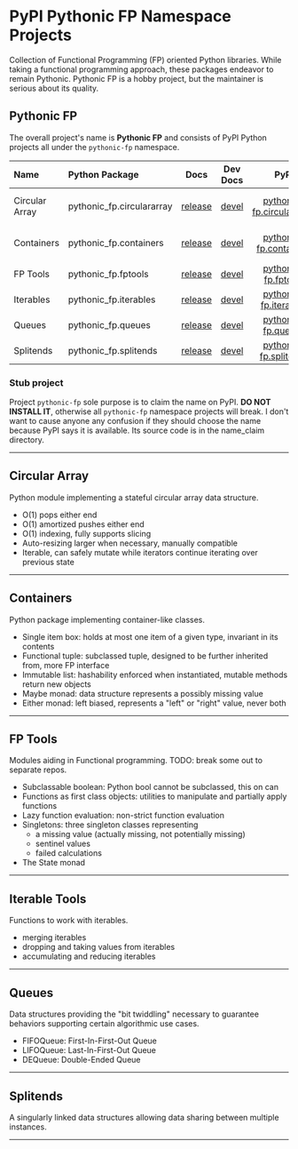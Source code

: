 # PyPI Pythonic FP Namespace Projects

Collection of Functional Programming (FP) oriented Python libraries.
While taking a functional programming approach, these packages endeavor
to remain Pythonic. Pythonic FP is a hobby project, but the maintainer
is serious about its quality.

## Pythonic FP

The overall project's name is **Pythonic FP** and consists of PyPI Python projects all under the
`pythonic-fp` namespace.

| Name | Python Package | Docs | Dev Docs | PyPI | GitHub |
|:---- |:-------------- |:----:|:--------:|:----:|:------:|
| Circular Array | pythonic_fp.circulararray | [release][101] | [devel][201] | [pythonic-fp.circulararray][301] | [pythonic-fp-circulararray][401] |
| Containers | pythonic_fp.containers | [release][102] | [devel][202] | [pythonic-fp.containers][302] | [pythonic-fp-containers][402] |
| FP Tools | pythonic_fp.fptools | [release][103] | [devel][203] | [pythonic-fp.fptools][303] | [pythonic-fp-fptools][403] |
| Iterables | pythonic_fp.iterables | [release][104] | [devel][203] | [pythonic-fp.iterables][304] | [pythonic-fp-iterables][404] |
| Queues | pythonic_fp.queues | [release][105] | [devel][205] | [pythonic-fp.queues][305] | [pythonic-fp-queues][405] |
| Splitends | pythonic_fp.splitends | [release][106] | [devel][206] | [pythonic-fp.splitends][306] | [pythonic-fp-splitends][406] |


### Stub project

Project `pythonic-fp` sole purpose is to claim the name on PyPI. **DO NOT INSTALL IT**, otherwise
all `pythonic-fp` namespace projects will break. I don't want to cause anyone any confusion if
they should choose the name because PyPI says it is available. Its source code is in the name_claim
directory.

______________________________________________________________________

## Circular Array

Python module implementing a stateful circular array data structure.

- O(1) pops either end
- O(1) amortized pushes either end
- O(1) indexing, fully supports slicing
- Auto-resizing larger when necessary, manually compatible
- Iterable, can safely mutate while iterators continue iterating over previous state

______________________________________________________________________

## Containers

Python package implementing container-like classes.

- Single item box: holds at most one item of a given type, invariant in its contents
- Functional tuple: subclassed tuple, designed to be further inherited from, more FP interface
- Immutable list: hashability enforced when instantiated, mutable methods return new objects
- Maybe monad: data structure represents a possibly missing value
- Either monad: left biased, represents a "left" or "right" value, never both

______________________________________________________________________

## FP Tools

Modules aiding in Functional programming. TODO: break some out to separate repos.

- Subclassable boolean: Python bool cannot be subclassed, this on can
- Functions as first class objects: utilities to manipulate and partially apply functions
- Lazy function evaluation: non-strict function evaluation
- Singletons: three singleton classes representing
  - a missing value (actually missing, not potentially missing)
  - sentinel values
  - failed calculations
- The State monad

______________________________________________________________________

## Iterable Tools

Functions to work with iterables.

- merging iterables
- dropping and taking values from iterables
- accumulating and reducing iterables

______________________________________________________________________

## Queues

Data structures providing the "bit twiddling" necessary to guarantee behaviors supporting certain
algorithmic use cases.

- FIFOQueue: First-In-First-Out Queue
- LIFOQueue: Last-In-First-Out Queue
- DEQueue: Double-Ended Queue

______________________________________________________________________

## Splitends

A singularly linked data structures allowing data sharing between multiple instances.

______________________________________________________________________

[101]: https://grscheller.github.io/pythonic-fp/circulararray
[102]: https://grscheller.github.io/pythonic-fp/containers
[103]: https://grscheller.github.io/pythonic-fp/fptools
[104]: https://grscheller.github.io/pythonic-fp/iterables
[105]: https://grscheller.github.io/pythonic-fp/queues
[106]: https://grscheller.github.io/pythonic-fp/splitends

[201]: https://grscheller.github.io/pythonic-fp-circulararray/html/api_pypi.html
[202]: https://grscheller.github.io/pythonic-fp-containers/html
[203]: https://grscheller.github.io/pythonic-fp-fptools/html
[204]: https://grscheller.github.io/pythonic-fp-iterables/html
[205]: https://grscheller.github.io/pythonic-fp-queues/html
[206]: https://grscheller.github.io/pythonic-fp-splitends/html

[301]: https://pypi.org/project/pythonic-fp.circulararray
[302]: https://pypi.org/project/pythonic-fp.containers
[303]: https://pypi.org/project/pythonic-fp.fptools
[304]: https://pypi.org/project/pythonic-fp.iterables
[305]: https://pypi.org/project/pythonic-fp.queues
[306]: https://pypi.org/project/pythonic-fp.splitends

[401]: https://github.com/grscheller/pythonic-fp-circulararray
[402]: https://github.com/grscheller/pythonic-fp-containers
[403]: https://github.com/grscheller/pythonic-fp-fptools
[404]: https://github.com/grscheller/pythonic-fp-iterables
[405]: https://github.com/grscheller/pythonic-fp-queues
[406]: https://github.com/grscheller/pythonic-fp-splitends






